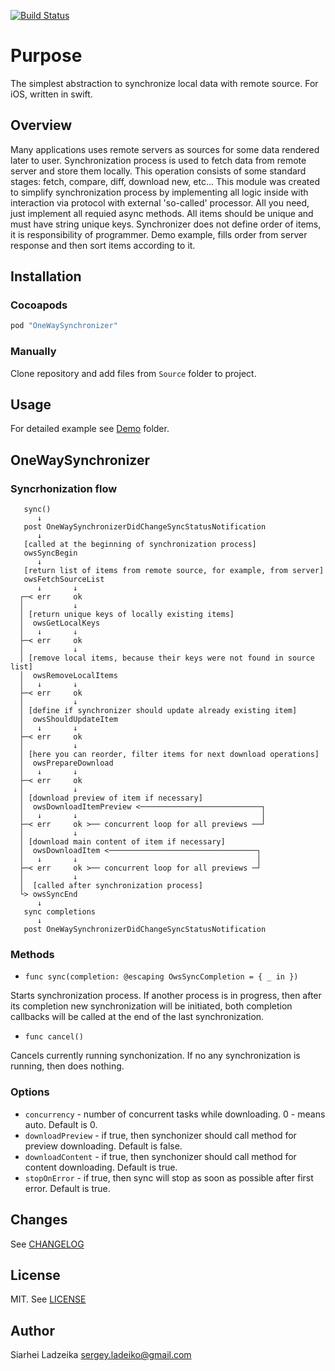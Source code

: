 [![Build Status](https://travis-ci.org/ladeiko/OneWaySynchronizer.svg?branch=master)](https://travis-ci.org/ladeiko/OneWaySynchronizer)

# Purpose

The simplest abstraction to synchronize local data with remote source. For iOS, written in swift.

## Overview

Many applications uses remote servers as sources for some data rendered later to user. Synchronization process is used to fetch data from remote server  and store them locally. This operation consists of some standard stages: fetch, compare, diff, download new, etc... This module was created to simplify synchronization process by implementing all logic inside with interaction via protocol with external 'so-called' processor. All you need, just implement all requied async methods. All items should be unique and must have string unique keys. Synchronizer does not define order of items, it is responsibility of programmer. Demo example, fills order from server response and then sort items according to it.

## Installation

### Cocoapods

```ruby
pod "OneWaySynchronizer"
```

### Manually

Clone repository and add files from ```Source``` folder to project.

## Usage

For detailed example see [Demo](Demo) folder.

## OneWaySynchronizer

### Syncrhonization flow

```
   sync()
      ↓
   post OneWaySynchronizerDidChangeSyncStatusNotification
      ↓
   [called at the beginning of synchronization process]
   owsSyncBegin
      ↓
   [return list of items from remote source, for example, from server]
   owsFetchSourceList
      ↓       ↓
  ┌─< err     ok
  │           ↓
  │ [return unique keys of locally existing items]
  │  owsGetLocalKeys 
  │   ↓       ↓
  ├─< err     ok
  │           ↓
  │ [remove local items, because their keys were not found in source list]
  │  owsRemoveLocalItems 
  │   ↓       ↓
  ├─< err     ok
  │           ↓
  │ [define if synchronizer should update already existing item]
  │  owsShouldUpdateItem 
  │   ↓       ↓
  ├─< err     ok
  │           ↓
  │ [here you can reorder, filter items for next download operations]
  │  owsPrepareDownload 
  │   ↓       ↓ 
  ├─< err     ok
  │           ↓
  │ [download preview of item if necessary]
  │  owsDownloadItemPreview <───────────────────────────┐
  │   ↓       ↓                                         │
  ├─< err     ok >── concurrent loop for all previews ──┘
  │           ↓
  │ [download main content of item if necessary]
  │  owsDownloadItem <─────────────────────────────────┐
  │   ↓       ↓                                        │
  ├─< err     ok >── concurrent loop for all previews ─┘
  │           ↓
  │  [called after synchronization process]
  └> owsSyncEnd 
      ↓
   sync completions
      ↓ 
   post OneWaySynchronizerDidChangeSyncStatusNotification

```

### Methods

* ```func sync(completion: @escaping OwsSyncCompletion = { _ in })```

Starts synchronization process. If another process is in progress, then after its completion new synchronization will be initiated, both completion callbacks will be called at the end of the last synchronization.

* ```func cancel()``` 

Cancels currently running synchonization. If no any synchronization is running, then does nothing.

### Options
* ```concurrency``` - number of concurrent tasks while downloading. 0 - means auto. Default is 0.
* ```downloadPreview``` - if true, then synchonizer should call method for preview downloading. Default is false.
* ```downloadContent``` - if true, then synchonizer should call method for content downloading. Default is true.
* ```stopOnError``` - if true, then sync will stop as soon as possible after first error. Default is true.

## Changes

See [CHANGELOG](CHANGELOG.md)

## License

MIT. See [LICENSE](LICENSE)

## Author

Siarhei Ladzeika <sergey.ladeiko@gmail.com>

